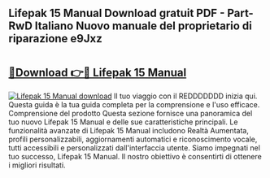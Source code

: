 ## Lifepak 15 Manual Download gratuit PDF - Part-RwD Italiano Nuovo manuale del proprietario di riparazione e9Jxz

# <h2><a href="http://dfh4nh9.blite.top/?on=Lifepak+15+Manual">🔗Download 👉🔴 Lifepak 15 Manual</a></h2>

[![Lifepak 15 Manual download](https://i.imgur.com/lujVjoI.png)](http://dfh4nh9.blite.top/?on=Lifepak+15+Manual)
Il tuo viaggio con il REDDDDDDD inizia qui. Questa guida è la tua guida completa per la comprensione e l'uso efficace. Comprensione del prodotto Questa sezione fornisce una panoramica del tuo nuovo Lifepak 15 Manual e delle sue caratteristiche principali. Le funzionalità avanzate di Lifepak 15 Manual includono Realtà Aumentata, profili personalizzabili, aggiornamenti automatici e riconoscimento vocale, tutti accessibili e personalizzati dall'interfaccia utente. Siamo impegnati nel tuo successo, Lifepak 15 Manual. Il nostro obiettivo è consentirti di ottenere i migliori risultati.
